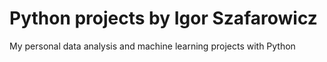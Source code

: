 # Python projects by Igor Szafarowicz
My personal data analysis and machine learning projects with Python

